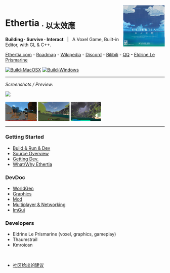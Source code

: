 <img height="130" align="right" src="https://github.com/Dreamtowards/Ethertia/raw/main/run/screenshots/_figures/ethertia-poster0225d4-lres.jpg">

# Ethertia <sub>· 以太效應</sub>

**Building · Survive · Interact** &nbsp; | &nbsp; A Voxel Game, Built-in Editor, with GL & C++.

[Ethertia.com](https://ethertia.com) - 
[Roadmap](https://github.com/users/Dreamtowards/projects/2) - 
[Wikipedia](https://zh.wikipedia.org/wiki/Ethertia) -
[Discord](https://zh.wikipedia.org/wiki/Ethertia) -
[Bilibili](https://space.bilibili.com/19483166) - 
[QQ](https://jq.qq.com/?_wv=1027&k=tgM29oDM) -
[Eldrine Le Prismarine](https://elytra.dev/~pris)

[![Build-MacOSX](https://github.com/Dreamtowards/Ethertia/actions/workflows/darwin.yml/badge.svg)](https://github.com/Dreamtowards/Ethertia/actions/workflows/macos.yml)
[![Build-Windows](https://github.com/Dreamtowards/Ethertia/actions/workflows/windows.yml/badge.svg)](https://github.com/Dreamtowards/Ethertia/actions/workflows/windows.yml)


---

_Screenshots / Preview:_

![](https://camo.githubusercontent.com/9e94d950fab8bfbc6400bcc629c95112e50e8bb5d1859831351ae92f1a87b87c/68747470733a2f2f692e3332383838382e78797a2f323032332f30332f31302f73696b354e2e706e67)

<img style="height: 60px;" src="https://github.com/Dreamtowards/Ethertia/raw/main/run/screenshots/_figures/23u07.png"> <img style="height: 60px;" src="https://github.com/Dreamtowards/Ethertia/raw/main/run/screenshots/2023-01-16_01.04.07_473.938.png"> <img style="height: 60px;" src="https://github.com/Dreamtowards/Ethertia/raw/main/run/screenshots/2022-12-30_21.59.00_526.642.png">

---

### **Getting Started**
- [Build & Run & Dev](run/assets/docs/zh-cn/setup-dev.md)
- [Source Overview]()
- [Getting Dev.]()
- [What/Why Ethertia]()


### **DevDoc**

- [WorldGen]()
- [Graphics]()
- [Mod]()
- [Multiplayer & Networking]()
- [ImGui]()

### **Developers**

- Eldrine Le Prismarine (voxel, graphics, gameplay)
- Thaumstrail
- Kmroiosn

<br>

- [社区给出的建议](mentor-suggs.md)


<!--

### **Lectures**

People came here may wanted Graphics / Voxel gamedev knownledges.
however, there is some my favorite resources:

  - [Vulkan Tutorial](https://vulkan-tutorial.com/Introduction)
  - [vkguide.dev](https://vkguide.dev/docs/introduction/vulkan_execution/)
  - [imgui/example-glfw-vulkan]()
  - [Vulkan Examples by SaschaWillems](https://github.com/SaschaWillems/Vulkan#Headless)
  - [Vk Journey](https://vulkanppp.wordpress.com/)
  - [3D Game Shaders for Beginners](https://github.com/lettier/3d-game-shaders-for-beginners)
  - The Cherno - *Hazel Engine*
  - [GAMES104 Courses]()

